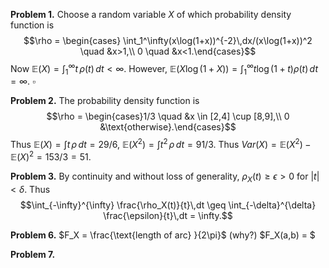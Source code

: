 **Problem 1.** Choose a random variable $X$ of which probability density function is 
$$\rho = \begin{cases} \int_1^\infty(x\log(1+x))^{-2}\,dx/(x\log(1+x))^2 \quad &x>1,\\
0 \quad &x<1.\end{cases}$$
Now $\mathbb{E}(X) = \int_1^\infty t\,\rho(t)\,dt <\infty$. However, $\mathbb{E}(X\log(1+X)) = \int_1^\infty t\log(1+t)\rho(t)\,dt=\infty.$ $\square$

**Problem 2.** The probability density function is
$$\rho = \begin{cases}1/3 \quad &x \in [2,4] \cup [8,9],\\
0  &\text{otherwise}.\end{cases}$$
Thus $\mathbb{E}(X) = \int t\,\rho\,dt = 29/6$, $\mathbb{E}(X^2) = \int t^2\,\rho\,dt = 91/3$.
Thus $Var(X)=\mathbb{E}(X^2)-\mathbb{E}(X)^2=153/3=51.$

**Problem 3.** By continuity and without loss of generality, $\rho_X(t) \geq \epsilon > 0$ for $|t| < \delta$. Thus
$$\int_{-\infty}^{\infty} \frac{\rho_X(t)}{t}\,dt \geq \int_{-\delta}^{\delta} \frac{\epsilon}{t}\,dt = \infty.$$

**Problem 6.** $F_X = \frac{\text{length of arc} }{2\pi}$ (why?)
$F_X(a,b) = $

**Problem 7.** 
<!--stackedit_data:
eyJoaXN0b3J5IjpbMTY2ODI3NzM4OCwxMTE0NzAzNDI4LC05OD
Y0NzIxMjAsMjAzNzMzODQ0NCwtMTQ0MTgxMTY5MiwxNTk5Njk4
MTU5LC04NDUxNDMyOTUsLTM2ODYwMzU0MCwtOTgyOTA0NjksOD
k5NjQwNDYyLDU0NTk3NjU0Myw1NzIyOTY3MzYsLTIyNDA0ODg4
OF19
-->